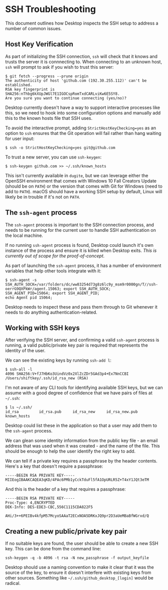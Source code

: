 # SSH Troubleshooting

This document outlines how Desktop inspects the SSH setup to address a number
of common issues.

## Host Key Verification

As part of initializing the SSH connection, `ssh` will check that it knows
and trusts the server it is connnecting to. When connecting to an unknown
host, `ssh` will prompt to ask if you wish to trust this server:

```shellsession
$ git fetch --progress --prune origin
The authenticity of host 'github.com (192.30.255.112)' can't be established.
RSA key fingerprint is SHA256:nThbg6kXUpJWGl7E1IGOCspRomTxdCARLviKw6E5SY8.
Are you sure you want to continue connecting (yes/no)?
```

Desktop currently doesn't have a way to support interactive processes like
this, so we need to hook into some configuration options and manually add this
to the known hosts file that SSH uses.

To avoid the interactive prompt, adding `StrictHostKeyChecking=yes` as an
option to `ssh` ensures that the Git operation will fail rather than hang
waiting for user input:

```shellsession
$ ssh -o StrictHostKeyChecking=yes git@github.com
```

To trust a new server, you can use `ssh-keygen`:

```shellsession
$ ssh-keygen github.com >> ~/.ssh/known_hosts
```

This isn't currently available in `dugite`, but we can leverage either the
OpenSSH environment that comes with Windows 10 Fall Creators Update (should
be on `PATH`) or the version that comes with Git for Windows (need to add to
`PATH`). macOS should have a working SSH setup by default, Linux will likely be
in trouble if it's not on `PATH`.

## The `ssh-agent` process

The `ssh-agent` process is important to the SSH connection process, and needs
to be running for the current user to handle SSH authentication on the local
machine.

If no running `ssh-agent` process is found, Desktop could launch it's own
instance of the process and ensure it is killed when Desktop exits. *This is
currently out of scope for the proof-of-concept.*

As part of launching the `ssh-agent` process, it has a number of environment
variables that help other tools integrate with it:

```shellsession
$ ssh-agent -s
SSH_AUTH_SOCK=/var/folders/dc/ww83254d73g8z6lc9y_msm9r0000gn/T//ssh-oerrG9QXPkWr/agent.15063; export SSH_AUTH_SOCK;
SSH_AGENT_PID=15064; export SSH_AGENT_PID;
echo Agent pid 15064;
```

Desktop needs to inspect these and pass them through to Git whenever it needs
to do anything authentication-related.

## Working with SSH keys

After verifying the SSH server, and confirming a valid `ssh-agent` process is running,
a valid public/private key pair is required that represents the identity of the user.

We can see the existing keys by running `ssh-add l`:

```
$ ssh-all -l
4096 SHA256:V+fJ7HbKo3UindVz0x2XlZcZDr5GAd3p4+Ex7NnCCBI /Users/shiftkey/.ssh/id_rsa_new (RSA)
```

I'm not aware of any CLI tools for identifying available SSH keys, but we can assume
with a good degree of confidence that we have pairs of files at `~/.ssh`:

```
$ ls ~/.ssh/
id_rsa         id_rsa.pub     id_rsa_new     id_rsa_new.pub known_hosts
```

Desktop could list these in the application so that a user may add them to the `ssh-agent`
process.

We can glean some identity information from the public key file - an email address that
was used when it was created - and the name of the file. This should be enough to help
the user identify the right key to add.

We can tell if a private key requires a passphrase by the header contents. Here's a key
that doesn't require a passphrase:

```
-----BEGIN RSA PRIVATE KEY-----
MIIEogIBAAKCAQEA3qKD/4PAc6PMb1yCckTduFl5fA1OpURLR5Z+T4xY1JQt3eTM
```

And this is the header of a key that requires a passphrase:

```
-----BEGIN RSA PRIVATE KEY-----
Proc-Type: 4,ENCRYPTED
DEK-Info: DES-EDE3-CBC,556C1115CDA822F5

AHi/3++6PEIBv4kfpM57McyoSAAaT2ECxNOA5DRKxJQ9pr2D3aUeMBaBfWGrxd/Q
```

## Creating a new public/private key pair

If no suitable keys are found, the user should be able to create a new SSH key. This
can be done from the command line:

```
ssh-keygen -q -b 4096 -t rsa -N new_passphrase -f output_keyfile
```

Desktop should use a naming convention to make it clear that it was the source of the key,
to ensure it doesn't interfere with existing keys from other sources. Something
like `~/.ssh/github_desktop_[login]` would be radical.
